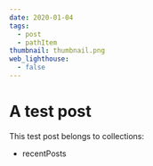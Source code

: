 ```yaml
---
date: 2020-01-04
tags:
  - post
  - pathItem
thumbnail: thumbnail.png
web_lighthouse:
  - false
---
```


# A test post

This test post belongs to collections:
+ recentPosts
